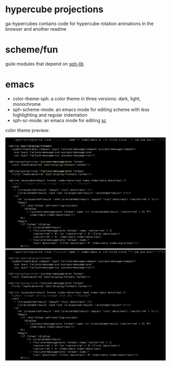 # hypercube projections
ga-hypercubes contains code for hypercube rotation animations in the browser and another readme

# scheme/fun
guile modules that depend on [sph-lib](https://github.com/sph-mn/sph-lib)

# emacs
* color-theme-sph: a color theme in three versions: dark, light, monochrome
* sph-scheme-mode: an emacs mode for editing scheme with less highlighting and regular indentation
* sph-sc-mode: an emacs mode for editing [sc](https://github.com/sph-mn/sph-sc)

color theme preview:

![color theme dark](emacs/color-theme/dark.png?raw=true)
![color theme monochrome](emacs/color-theme/monochrome.png?raw=true)
